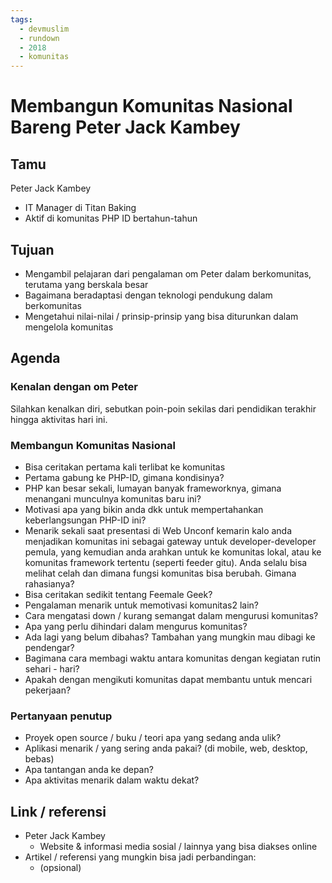 ```yaml
---
tags:
  - devmuslim
  - rundown
  - 2018
  - komunitas
---
```


# Membangun Komunitas Nasional Bareng Peter Jack Kambey

## Tamu

Peter Jack Kambey

- IT Manager di Titan Baking
- Aktif di komunitas PHP ID bertahun-tahun

## Tujuan

- Mengambil pelajaran dari pengalaman om Peter dalam berkomunitas, terutama yang berskala besar
- Bagaimana beradaptasi dengan teknologi pendukung dalam berkomunitas
- Mengetahui nilai-nilai / prinsip-prinsip yang bisa diturunkan dalam mengelola komunitas

## Agenda

### Kenalan dengan om Peter

Silahkan kenalkan diri, sebutkan poin-poin sekilas dari pendidikan terakhir hingga aktivitas hari ini.

### Membangun Komunitas Nasional

- Bisa ceritakan pertama kali terlibat ke komunitas
- Pertama gabung ke PHP-ID, gimana kondisinya?
- PHP kan besar sekali, lumayan banyak frameworknya, gimana menangani munculnya komunitas baru ini?
- Motivasi apa yang bikin anda dkk untuk mempertahankan keberlangsungan PHP-ID ini?
- Menarik sekali saat presentasi di Web Unconf kemarin kalo anda menjadikan komunitas ini sebagai gateway untuk developer-developer pemula, yang kemudian anda arahkan untuk ke komunitas lokal, atau ke komunitas framework tertentu (seperti feeder gitu). Anda selalu bisa melihat celah dan dimana fungsi komunitas bisa berubah. Gimana rahasianya?
- Bisa ceritakan sedikit tentang Feemale Geek?
- Pengalaman menarik untuk memotivasi komunitas2 lain?
- Cara mengatasi down / kurang semangat dalam mengurusi komunitas?
- Apa yang perlu dihindari dalam mengurus komunitas?
- Ada lagi yang belum dibahas? Tambahan yang mungkin mau dibagi ke pendengar?
- Bagimana cara membagi waktu antara komunitas dengan kegiatan rutin sehari - hari?
- Apakah dengan mengikuti komunitas dapat membantu untuk mencari pekerjaan?

### Pertanyaan penutup

- Proyek open source / buku / teori apa yang sedang anda ulik?
- Aplikasi menarik / yang sering anda pakai? (di mobile, web, desktop, bebas)
- Apa tantangan anda ke depan?
- Apa aktivitas menarik dalam waktu dekat?

## Link / referensi

- Peter Jack Kambey
    - Website & informasi media sosial / lainnya yang bisa diakses online
- Artikel / referensi yang mungkin bisa jadi perbandingan:
    - (opsional)